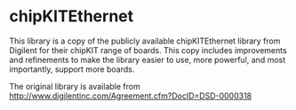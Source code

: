 chipKITEthernet
===============

This library is a copy of the publicly available chipKITEthernet
library from Digilent for their chipKIT range of boards.  This
copy includes improvements and refinements to make the library
easier to use, more powerful, and most importantly, support
more boards.

The original library is available from http://www.digilentinc.com/Agreement.cfm?DocID=DSD-0000318

